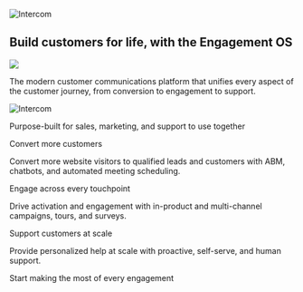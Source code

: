 ![Intercom](https://www.intercom.com/_next/static/images/brp-homepage-bg-487f99d7891cf231848319947411d885.jpg)

## Build customers for life, with the Engagement OS

![](https://www.intercom.com/_next/static/images/smile-ae4a6ce9412b3e1d047bbf8d40c8757a.svg)

The modern customer communications platform that unifies every aspect of the customer journey, from conversion to engagement to support.

![Intercom](https://www.intercom.com/_next/static/images/brp-homepage-bg-mobile-40110fd0c90907e4010d001080e0e22b.jpg)

Purpose-built for sales, marketing, and support to use together

Convert more customers

Convert more website visitors to qualified leads and customers with ABM, chatbots, and automated meeting scheduling.

Engage across every touchpoint

Drive activation and engagement with in-product and multi-channel campaigns, tours, and surveys.

Support customers at scale

Provide personalized help at scale with proactive, self-serve, and human support.

Start making the most of every engagement